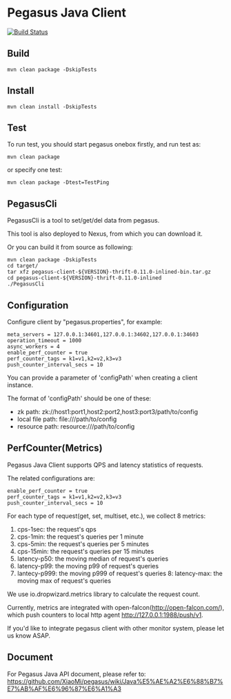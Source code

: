 # Pegasus Java Client

[![Build Status](https://travis-ci.org/XiaoMi/pegasus-java-client.svg?branch=thrift-0.11.0-inlined)](https://travis-ci.org/XiaoMi/pegasus-java-client)

## Build

```
mvn clean package -DskipTests
```

## Install

```
mvn clean install -DskipTests
```

## Test

To run test, you should start pegasus onebox firstly, and run test as:

```
mvn clean package
```

or specify one test:

```
mvn clean package -Dtest=TestPing
```

## PegasusCli

PegasusCli is a tool to set/get/del data from pegasus.

This tool is also deployed to Nexus, from which you can download it.

Or you can build it from source as following:

```
mvn clean package -DskipTests
cd target/
tar xfz pegasus-client-${VERSION}-thrift-0.11.0-inlined-bin.tar.gz
cd pegasus-client-${VERSION}-thrift-0.11.0-inlined
./PegasusCli
```

## Configuration

Configure client by "pegasus.properties", for example:

```
meta_servers = 127.0.0.1:34601,127.0.0.1:34602,127.0.0.1:34603
operation_timeout = 1000
async_workers = 4
enable_perf_counter = true
perf_counter_tags = k1=v1,k2=v2,k3=v3
push_counter_interval_secs = 10
```

You can provide a parameter of 'configPath' when creating a client instance.

The format of 'configPath' should be one of these:
* zk path: zk://host1:port1,host2:port2,host3:port3/path/to/config
* local file path: file:///path/to/config
* resource path: resource:///path/to/config

## PerfCounter(Metrics)

Pegasus Java Client supports QPS and latency statistics of requests.

The related configurations are:

```
enable_perf_counter = true
perf_counter_tags = k1=v1,k2=v2,k3=v3
push_counter_interval_secs = 10
```

For each type of request(get, set, multiset, etc.), we collect 8 metrics:
1. cps-1sec: the request's qps
2. cps-1min: the request's queries per 1 minute
3. cps-5min: the request's queries per 5 minutes
4. cps-15min: the request's queries per 15 minutes
5. latency-p50: the moving median of request's queries
6. latency-p99: the moving p99 of request's queries
7. lantecy-p999: the moving p999 of request's queries
8: latency-max: the moving max of request's queries

We use io.dropwizard.metrics library to calculate the request count.

Currently, metrics are integrated with open-falcon(http://open-falcon.com/), 
which push counters to local http agent http://127.0.0.1:1988/push/v1. 

If you'd like to integrate pegasus client with other monitor system, please let us know ASAP.

## Document

For Pegasus Java API document, please refer to: https://github.com/XiaoMi/pegasus/wiki/Java%E5%AE%A2%E6%88%B7%E7%AB%AF%E6%96%87%E6%A1%A3
